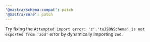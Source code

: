 ```yaml
---
'@mastra/schema-compat': patch
'@mastra/core': patch
---
```


Try fixing the `Attempted import error: 'z'.'toJSONSchema' is not exported from 'zod'` error by dynamically importing `zod`.
